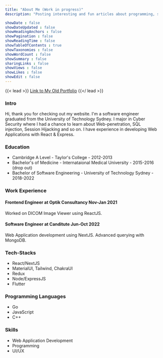 ```yaml
---
title: "About Me (Work in progress)"
description: "Posting interesting and fun articles about programming, software and cyber security topics."

showDate : false
showDateUpdated : false
showHeadingAnchors : false
showPagination : false
showReadingTime : false
showTableOfContents : true
showTaxonomies : false 
showWordCount : false
showSummary : false
sharingLinks : false
showViews : false
showLikes : false
showEdit : false
---
```


{{< lead >}}
[Link to My Old Portfolio](https://wai30yan.github.io/react_portfolio/)
{{</ lead >}}

### Intro
Hi, thank you for checking out my website. I'm a software engineer graduated from the University of Technology Sydney. I major in Cyber Security where I had a chance to learn about Web-penetration, SQL injection, Session Hijacking and so on. I have experience in developing Web Applications with React & Express. 
### Education
* Cambridge A Level - Taylor's College - 2012-2013
* Bachelor's of Medicine - Internataional Medical University - 2015-2016 (drop out)
* Bachelor of Software Engineering - University of Technology Sydney - 2018-2022

### Work Experience

#### Frontend Engineer at Optik Consultancy Nov-Jan 2021
Worked on DICOM Image Viewer using ReactJS.

#### Software Engineer at Canditute Jun-Oct 2022
Web Application development using NextJS. Advanced querying with MongoDB.

### Tech-Stacks
* React/NextJS
* MaterialUI, Tailwind, ChakraUI
* Redux
* Node/ExpressJS
* Flutter

### Programming Languages
* Go
* JavaScript
* C++

### Skills
* Web Application Development
* Programming
* UI/UX
